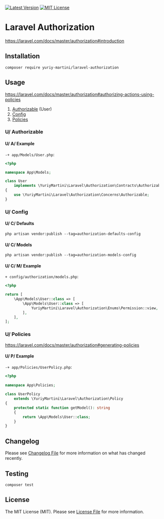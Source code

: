 [![Latest Version](http://img.shields.io/packagist/v/yuriy-martini/laravel-authorization.svg?label=Release&style=for-the-badge)](https://packagist.org/packages/yuriy-martini/laravel-authorization)
[![MIT License](https://img.shields.io/github/license/yuriy-martini/laravel-authorization.svg?label=License&color=blue&style=for-the-badge)](https://github.com/yuriy-martini/laravel-authorization/blob/master/LICENSE.md)

# Laravel Authorization

https://laravel.com/docs/master/authorization#introduction

## Installation

```shell
composer require yuriy-martini/laravel-authorization
```

## Usage

https://laravel.com/docs/master/authorization#authorizing-actions-using-policies

1. [Authorizable](#u-authorizable) (User)
2. [Config](#u-config)
3. [Policies](#u-policies)

### U/ Authorizable

#### U/ A/ Example

`-+ app/Models/User.php`:

```php
<?php

namespace App\Models;

class User
    implements \YuriyMartini\Laravel\Authorization\Contracts\Authorizable
{
    use \YuriyMartini\Laravel\Authorization\Concerns\Authorizable;
}
```

### U/ Config

#### U/ C/ Defaults

```shell
php artisan vendor:publish --tag=authorization-defaults-config
```

#### U/ C/ Models

```shell
php artisan vendor:publish --tag=authorization-models-config
```

#### U/ C/ M/ Example

`+ config/authorization/models.php`:

```php
<?php

return [
    \App\Models\User::class => [
        \App\Models\User::class => [
            YuriyMartini\Laravel\Authorization\Enums\Permission::view,
        ],
    ],
];
```

### U/ Policies

https://laravel.com/docs/master/authorization#generating-policies

#### U/ P/ Example

`-+ app/Policies/UserPolicy.php`:

```php
<?php
 
namespace App\Policies;
 
class UserPolicy
    extends \YuriyMartini\Laravel\Authorization\Policy
{
    protected static function getModel(): string
    {
        return \App\Models\User::class;
    }
}
```

## Changelog

Please see [Changelog File](CHANGELOG.md) for more information on what has changed recently.

## Testing

```shell
composer test
```

## License

The MIT License (MIT). Please see [License File](LICENSE.md) for more information.
